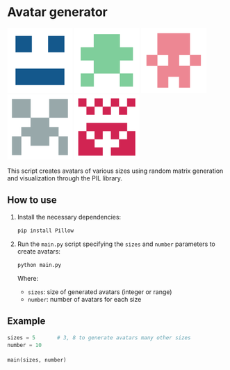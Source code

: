 # Avatar generator

<div>
     <img src="avatars/avatars3x3/avatar_1.png" style="width:150px; height:150px;">
     <img src="avatars/avatars4x4/avatar_3.png" style="width:150px; height:150px;">
     <img src="avatars/avatars5x5/avatar_0.png" style="width:150px; height:150px;">
     <img src="avatars/avatars6x6/avatar_0.png" style="width:150px; height:150px;">
     <img src="avatars/avatars7x7/avatar_3.png" style="width:150px; height:150px;">
<div/>

This script creates avatars of various sizes using random matrix generation and visualization through the PIL library.

## How to use

1. Install the necessary dependencies:

     ```bash
     pip install Pillow
     ```

2. Run the `main.py` script specifying the `sizes` and `number` parameters to create avatars:

     ```bash
     python main.py
     ```

    Where:
    - `sizes`: size of generated avatars (integer or range)
    - `number`: number of avatars for each size

## Example

```python
sizes = 5       # 3, 8 to generate avatars many other sizes 
number = 10

main(sizes, number)
```
